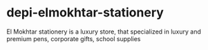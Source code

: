 # depi-elmokhtar-stationery
El Mokhtar stationery is a luxury store, that specialized in luxury and premium pens, corporate gifts, school supplies
